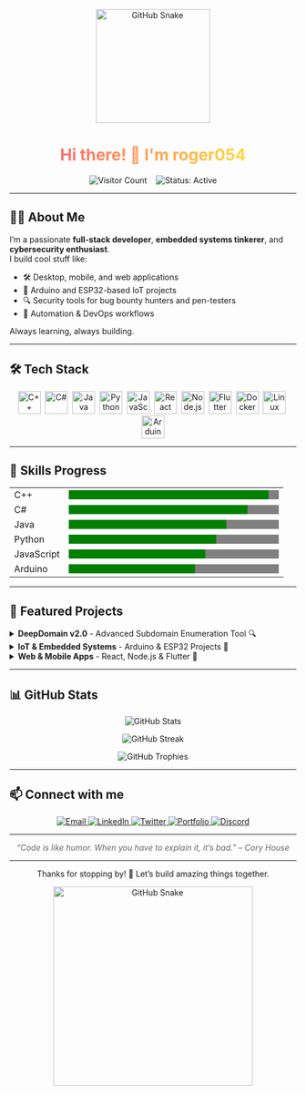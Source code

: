 <!--
  GitHub Profile README for roger054
  Clean & modern with animations and badges.
-->

<p align="center">
  <img src="https://raw.githubusercontent.com/roger054/roger054/main/assets/github-snake.svg" width="200" alt="GitHub Snake" />
</p>

<h1 align="center">
  <span style="background: linear-gradient(90deg, #FF6B6B, #FFD93D); -webkit-background-clip: text; color: transparent;">
    Hi there! 👋 I'm <strong>roger054</strong>
  </span>
</h1>

<p align="center">
  <img alt="Visitor Count" src="https://komarev.com/ghpvc/?username=roger054&color=brightgreen&style=flat-square" />
  &nbsp;&nbsp;
  <img alt="Status: Active" src="https://img.shields.io/badge/Status-Active-brightgreen?style=flat-square&logo=github" />
</p>

---

## 👨‍💻 About Me

I’m a passionate **full-stack developer**, **embedded systems tinkerer**, and **cybersecurity enthusiast**.  
I build cool stuff like:

- 🛠️ Desktop, mobile, and web applications  
- 📡 Arduino and ESP32-based IoT projects  
- 🔍 Security tools for bug bounty hunters and pen-testers  
- 🚀 Automation & DevOps workflows  

Always learning, always building.

---

## 🛠️ Tech Stack

<p align="center">
  <img alt="C++" src="https://cdn.jsdelivr.net/gh/devicons/devicon/icons/cplusplus/cplusplus-original.svg" width="40" />&nbsp;
  <img alt="C#" src="https://cdn.jsdelivr.net/gh/devicons/devicon/icons/csharp/csharp-original.svg" width="40" />&nbsp;
  <img alt="Java" src="https://cdn.jsdelivr.net/gh/devicons/devicon/icons/java/java-original.svg" width="40" />&nbsp;
  <img alt="Python" src="https://cdn.jsdelivr.net/gh/devicons/devicon/icons/python/python-original.svg" width="40" />&nbsp;
  <img alt="JavaScript" src="https://cdn.jsdelivr.net/gh/devicons/devicon/icons/javascript/javascript-original.svg" width="40" />&nbsp;
  <img alt="React" src="https://cdn.jsdelivr.net/gh/devicons/devicon/icons/react/react-original.svg" width="40" />&nbsp;
  <img alt="Node.js" src="https://cdn.jsdelivr.net/gh/devicons/devicon/icons/nodejs/nodejs-original.svg" width="40" />&nbsp;
  <img alt="Flutter" src="https://cdn.jsdelivr.net/gh/devicons/devicon/icons/flutter/flutter-original.svg" width="40" />&nbsp;
  <img alt="Docker" src="https://cdn.jsdelivr.net/gh/devicons/devicon/icons/docker/docker-original.svg" width="40" />&nbsp;
  <img alt="Linux" src="https://cdn.jsdelivr.net/gh/devicons/devicon/icons/linux/linux-original.svg" width="40" />&nbsp;
  <img alt="Arduino" src="https://cdn.jsdelivr.net/gh/devicons/devicon/icons/arduino/arduino-original.svg" width="40" />
</p>

---

## 💪 Skills Progress

<table width="100%" cellpadding="5" cellspacing="0" border="0">
  <tbody>
    <tr>
      <td width="20%">C++</td>
      <td width="80%">
        <progress max="100" value="95" style="width: 100%; height: 16px; border-radius: 8px; background-color: #eee; accent-color: #FF6B6B;">
          95%
        </progress>
      </td>
    </tr>
    <tr>
      <td>C#</td>
      <td>
        <progress max="100" value="85" style="width: 100%; height: 16px; border-radius: 8px; background-color: #eee; accent-color: #FFD93D;">
          85%
        </progress>
      </td>
    </tr>
    <tr>
      <td>Java</td>
      <td>
        <progress max="100" value="75" style="width: 100%; height: 16px; border-radius: 8px; background-color: #eee; accent-color: #6BCB77;">
          75%
        </progress>
      </td>
    </tr>
    <tr>
      <td>Python</td>
      <td>
        <progress max="100" value="70" style="width: 100%; height: 16px; border-radius: 8px; background-color: #eee; accent-color: #4D96FF;">
          70%
        </progress>
      </td>
    </tr>
    <tr>
      <td>JavaScript</td>
      <td>
        <progress max="100" value="65" style="width: 100%; height: 16px; border-radius: 8px; background-color: #eee; accent-color: #F7B801;">
          65%
        </progress>
      </td>
    </tr>
    <tr>
      <td>Arduino</td>
      <td>
        <progress max="100" value="60" style="width: 100%; height: 16px; border-radius: 8px; background-color: #eee; accent-color: #1E90FF;">
          60%
        </progress>
      </td>
    </tr>
  </tbody>
</table>

---

## 🚀 Featured Projects

<details>
  <summary><b>DeepDomain v2.0</b> - Advanced Subdomain Enumeration Tool 🔍</summary>
  <ul>
    <li>DNS brute force, certificate transparency, HTTP fingerprinting, API integration</li>
    <li>Open source, MIT licensed</li>
    <li><a href="https://github.com/roger054/DeepDomain" target="_blank">Explore the repo</a></li>
  </ul>
</details>

<details>
  <summary><b>IoT & Embedded Systems</b> - Arduino & ESP32 Projects 📡</summary>
  <ul>
    <li>CAN bus, sensor networks, home automation</li>
    <li>Secure communication & device prototyping</li>
  </ul>
</details>

<details>
  <summary><b>Web & Mobile Apps</b> - React, Node.js & Flutter 📱</summary>
  <ul>
    <li>Full-stack apps with clean UI/UX</li>
    <li>Cross-platform mobile applications</li>
  </ul>
</details>

---

## 📊 GitHub Stats

<p align="center">
  <img src="https://github-readme-stats.vercel.app/api?username=roger054&show_icons=true&theme=radical&count_private=true" alt="GitHub Stats" />
</p>

<p align="center">
  <img src="https://github-readme-streak-stats.herokuapp.com/?user=roger054&theme=radical" alt="GitHub Streak" />
</p>

<p align="center">
  <img src="https://github-profile-trophy.vercel.app/?username=roger054&theme=radical&no-bg=true" alt="GitHub Trophies" />
</p>

---

## 📫 Connect with me

<p align="center">
  <a href="mailto:your-email@example.com" target="_blank" rel="noopener">
    <img alt="Email" src="https://img.shields.io/badge/Email-D14836?style=for-the-badge&logo=gmail&logoColor=white" />
  </a>
  <a href="https://linkedin.com/in/your-linkedin" target="_blank" rel="noopener">
    <img alt="LinkedIn" src="https://img.shields.io/badge/LinkedIn-0A66C2?style=for-the-badge&logo=linkedin&logoColor=white" />
  </a>
  <a href="https://twitter.com/your-twitter" target="_blank" rel="noopener">
    <img alt="Twitter" src="https://img.shields.io/badge/Twitter-1DA1F2?style=for-the-badge&logo=twitter&logoColor=white" />
  </a>
  <a href="https://roger054.github.io/portfolio" target="_blank" rel="noopener">
    <img alt="Portfolio" src="https://img.shields.io/badge/Portfolio-333?style=for-the-badge&logo=github&logoColor=white" />
  </a>
  <a href="https://discord.gg/your-discord" target="_blank" rel="noopener">
    <img alt="Discord" src="https://img.shields.io/badge/Discord-7289DA?style=for-the-badge&logo=discord&logoColor=white" />
  </a>
</p>

---

<p align="center" style="font-style: italic; color: #666;">
  “Code is like humor. When you have to explain it, it’s bad.” – Cory House
</p>

---

<p align="center">
  Thanks for stopping by! 🚀 Let’s build amazing things together.
</p>

<p align="center">
  <img src="https://raw.githubusercontent.com/roger054/roger054/main/assets/github-snake.svg" width="350" alt="GitHub Snake" />
</p>
